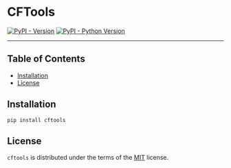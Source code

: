 # CFTools

[![PyPI - Version](https://img.shields.io/pypi/v/cftools.svg)](https://pypi.org/project/cftools)
[![PyPI - Python Version](https://img.shields.io/pypi/pyversions/cftools.svg)](https://pypi.org/project/cftools)

-----

## Table of Contents

- [Installation](#installation)
- [License](#license)

## Installation

```console
pip install cftools
```

## License

`cftools` is distributed under the terms of the [MIT](https://spdx.org/licenses/MIT.html) license.
